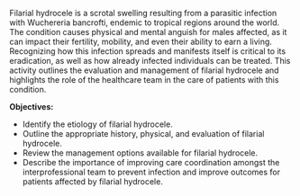 Filarial hydrocele is a scrotal swelling resulting from a parasitic infection with Wuchereria bancrofti, endemic to tropical regions around the world. The condition causes physical and mental anguish for males affected, as it can impact their fertility, mobility, and even their ability to earn a living. Recognizing how this infection spreads and manifests itself is critical to its eradication, as well as how already infected individuals can be treated. This activity outlines the evaluation and management of filarial hydrocele and highlights the role of the healthcare team in the care of patients with this condition.

**Objectives:**
- Identify the etiology of filarial hydrocele.
- Outline the appropriate history, physical, and evaluation of filarial hydrocele.
- Review the management options available for filarial hydrocele.
- Describe the importance of improving care coordination amongst the interprofessional team to prevent infection and improve outcomes for patients affected by filarial hydrocele.